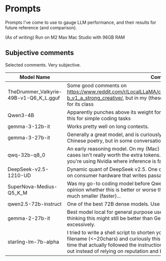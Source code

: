 # Prompts

Prompts I've come to use to gauge LLM performance, and their results for future reference (and comparison).

(As of writing) Run on M2 Max Mac Studio with 96GB RAM

## Subjective comments

Selected comments. Very subjective.

| Model Name | Comments |
|------------|----------|
| TheDrummer_Valkyrie-49B-v1-Q6_K_L.gguf | Some good comments on [https://www.reddit.com/r/LocalLLaMA/comments/1kqgwh2/drummers_valkyrie_49 b_v1_a_strong_creative/](/localllama/), but in my (these) tests, the model performs really poorly for its class |
| Qwen3-4B | Apparently punches above its weight for coding and some tasks. Currently using this for simple coding tasks |
| gemma-3-12b-it | Works pretty well on long contexts. |
| gemma-3-27b-it | Generally a great model, and is curiously capable of writing passable Classical Chinese poetry, but in some conversations it tends to be a bit too flattering. |
| qwq-32b-q8_0 | An early reasoning model. On my (Mac) hardware, thinking is slow and in most cases isn't really worth the extra tokens. The cost/benefit ratio might change if you're using Nvidia where inference is fast but vRAM is expensive. |
| DeepSeek-v2.5-1210-UD | Dynamic quant of DeepSeek v2.5. One of the few models that can be feasibly run on consumer hardware that writes passable Cantonese. |
| SuperNova-Medius-Q5_K_M | Was my go-to coding model before Qwen3-4B came out. I don't actually have an opinion whether this is better or worse than Qwen3-4B yet, but the 4B model is much smaller (faster)... |
| qwen2.5-72b-instruct | One of the best 72B dense models. Use when raw power is needed. |
| gemma-2-27b-it | Best model local for general purpose use (a balance of speed/quality). Secretly thinking this might still be better than Gemma 3 given the latter's tendency to flatter excessively. |
| starling-lm-7b-alpha | I tried to write a shell script to shorten youtube video titles into a short and concise filename (<~20chars) and curiously this model was the only sub-8B model at the time that actually followed the instructions. Sometimes you just have to test things out instead of relying on reputation and benchmarks. |
